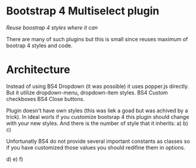 # Bootstrap 4 Multiselect plugin
*Reuse boostrap 4 styles where it can*

There are many of such plugins but this is small since reuses maximum of bootrap 4 styles and code.

# Architecture
Instead of using BS4 Dropdown (it was possible) it uses popper.js directly.
But it utilize dropdown-menu, dropdown-item styles.
BS4 Custom checkboxes
BS4 Close buttons.

Plugin doesn't have own styles (this was liek a goad but was achived by a trick).
In ideal worls if you customize bootsrap 4 this plugin should change with your new styles. And there is the number of style that it inherits:
a)
b)
c)

Unfortunatly BS4 do not provide several important constants as classes so if you have customized those values you should redifine them in options.

d)
e)
f)


